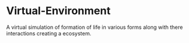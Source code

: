 # Virtual-Environment
A virtual simulation of formation of life in various forms along with there interactions creating a ecosystem.
